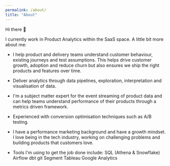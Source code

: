 ```yaml
---
permalink: /about/
title: "About"
---
```


Hi there 👋

I currently work in Product Analytics within the SaaS space. A little bit more about me:

* I help product and delivery teams understand customer behaviour, existing journeys and test assumptions. This helps drive customer growth, adoption and reduce churn but also ensures we ship the right products and features over time.

* Deliver analytics through data pipelines, exploration, interpretation and visualisation of data.

* I'm a subject matter expert for the event streaming of product data and can help teams understand performance of their products through a metrics driven framework.

* Experienced with conversion optimisation techniques such as A/B testing.

* I have a performance marketing background and have a growth mindset. I love being in the tech industry, working on challenging problems and building products that customers love.

* Tools I'm using to get the job done include: 
SQL (Athena & Snowflake)
Airflow
dbt
git
Segment
Tableau
Google Analytics

<!-- ## Tools/Languages

<i class="fab fa-python"></i> Python

<i class="fab fa-r-project"></i> R

<i class="fas fa-database"></i> SQL

<i class="fab fa-git-alt"></i> Git

<i class="fab fa-html5"></i> HTML

<i class="fab fa-css3-alt"></i> CSS -->

<!---
Analysing customer journeys across web and non-web channels
Mapping out the path of acquisition and conversion for web visitors from awareness to evaluation to conversion, understanding the journey of a prospect and their conversion into a customer
Designing journeys for prospect engagement and conversion across multiple channels
Using marketing and advertising platforms to implement marketing campaigns and journeys, including- Adobe Suite (campaign, analytics, audience manager, target), Google Suite (double-click, AdWords), Social (Facebook, LinkedIn), Unica Suite (Campaign, Optimise, UMO)
Working with Legacy, Modern and Emerging data platforms (GIW, ECDM, Teradata/CAA, GCP (CDE), EBD and others.
Authoring copy, building email templates, and other creative/content elements
Development of new reports or customisation of existing reports to provide the required measurements
Engaging with peers, vendors and agency partners to establish new capabilities and data feeds in order to achieve stated business objectives
Continuous generation, monitoring, presenting and conducting of 'fact-based' analysis of relevant customer and product insights to use at any time for the development and improvement of the business lending portfolio and its metrics
Continuous measurement and analysis of various customer journeys
Generate, monitor, present and analyse relevant customer insights, costs, benefits, and risks for customers, clients and cohort products; this could include business casing, what if scenarios and opportunity sizing & assessments as well as portfolio optimisation opportunities
Develop tools and methods to fully profile products, product categories, customers and customer segments to identify opportunities and areas of relative underperformance
Source data from a variety of sources to combine, synthesise and analyse to generate insights
Support key data platform and/or data scheduling jobs to support insights delivery to key audiences (e.g. frontline, other tribes)
Lead, Optimise, Design and execute business interventions (customers and operational) to uplift customer engagement and business performance
Share knowledge and align development across your chapter members
You will have strong systems thinking and hands on knowledge and experience with tools and techniques for analysis like SQL, PLSQL, SAS, and Hive etc.
You have managed end to end complex data migration, data conversion activities and data modelling.
You are familiar with systems, processes and architectures from both a business and technical perspective
You have in-depth domain knowledge of data warehousing, reporting and BI solutions.
You are driven by curiosity, creativity, simplifying and resolving complex processes and issues
You have an inquisitive mindset, to continuously improve the level of insight provided, and to translate insights into practical business recommendations
You have exceptional interpersonal skills with the ability to coach and develop others
You are a strong cross functional collaborator with outstanding communication and presentation skills
--->